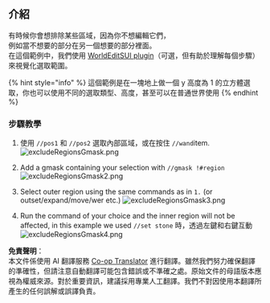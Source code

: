 <!--
CO_OP_TRANSLATOR_METADATA:
{
  "original_hash": "44221cd23c9b48362be8f56599bd8b41",
  "translation_date": "2025-05-13T03:48:54+00:00",
  "source_file": "fastasyncworldedit/advanced-commands/selection.md",
  "language_code": "tw"
}
-->
## 介紹

有時候你會想排除某些區域，因為你不想編輯它們，  
例如當不想要的部分在另一個想要的部分裡面。  
在這個範例中，我們使用 [WorldEditSUI plugin](https://www.spigotmc.org/resources/worldeditsui-visualize-your-selection.60726/)（可選，但有助於理解每個步驟）來視覺化選取範圍。

{% hint style="info" %} 這個範例是在一塊地上做一個 y 高度為 1 的立方體選取，你也可以使用不同的選取類型、高度，甚至可以在普通世界使用 {% endhint %}


### 步驟教學

1. 使用 `//pos1` 和 `//pos2` 選取內部區域，或在按住 ``//wand``item.
![excludeRegionsGmask.png](../../../../fastasyncworldedit/advanced-commands/images/excludeRegionsGmask.png)


2. Add a gmask containing your selection with `//gmask !#region`
![excludeRegionsGmask2.png](../../../../fastasyncworldedit/advanced-commands/images/excludeRegionsGmask2.png)


3. Select outer region using the same commands as in ``1.`` (or outset/expand/move/wer etc.)
![excludeRegionsGmask3.png](../../../../fastasyncworldedit/advanced-commands/images/excludeRegionsGmask3.png)


4. Run the command of your choice and the inner region will not be affected, in this example we used ``//set stone`` 時，透過左鍵和右鍵互動  
![excludeRegionsGmask4.png](../../../../fastasyncworldedit/advanced-commands/images/excludeRegionsGmask4.png)

**免責聲明**：  
本文件係使用 AI 翻譯服務 [Co-op Translator](https://github.com/Azure/co-op-translator) 進行翻譯。雖然我們努力確保翻譯的準確性，但請注意自動翻譯可能包含錯誤或不準確之處。原始文件的母語版本應視為權威來源。對於重要資訊，建議採用專業人工翻譯。我們不對因使用本翻譯所產生的任何誤解或誤譯負責。